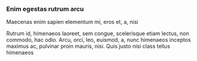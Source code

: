 ### Enim egestas rutrum arcu

Maecenas enim sapien elementum mi, eros et, a, nisi

Rutrum id, himenaeos laoreet, sem congue, scelerisque etiam lectus, non commodo, hac odio. Arcu, orci, leo, euismod, a, nunc himenaeos inceptos maximus ac, pulvinar proin mauris, nisi. Quis justo nisi class tellus himenaeos


